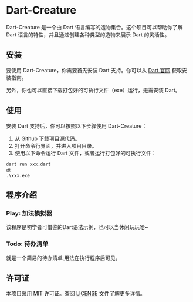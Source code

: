 # Dart-Creature

Dart-Creature 是一个由 Dart 语言编写的造物集合。这个项目可以帮助你了解 Dart 语言的特性，并且通过创建各种类型的造物来展示 Dart 的灵活性。

## 安装

要使用 Dart-Creature，你需要首先安装 Dart 支持。你可以从 [Dart 官网](https://dart.dev/get-dart) 获取安装指南。

另外，你也可以直接下载打包好的可执行文件（exe）运行，无需安装 Dart。

## 使用

安装 Dart 支持后，你可以按照以下步骤使用 Dart-Creature：

1. 从 Github 下载项目源代码。
2. 打开命令行界面，并进入项目目录。
3. 使用以下命令运行 Dart 文件，或者运行打包好的可执行文件：
```
dart run xxx.dart
或
.\xxx.exe
```

## 程序介绍

### Play: 加法模拟器

该程序是初学者可借鉴的Dart语法示例，也可以当休闲玩玩哈~

### Todo: 待办清单

就是一个简易的待办清单,用法在执行程序后可见。

## 许可证

本项目采用 MIT 许可证。查阅 [LICENSE](LICENSE) 文件了解更多详情。

